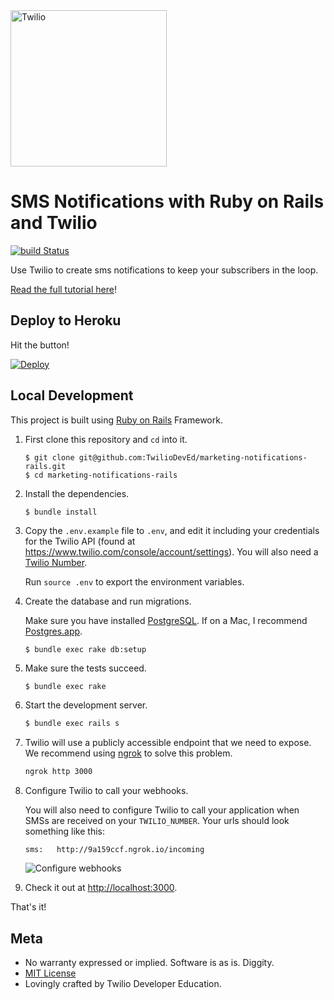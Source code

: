 <a href="https://www.twilio.com">
  <img src="https://static0.twilio.com/marketing/bundles/marketing/img/logos/wordmark-red.svg" alt="Twilio" width="250" />
</a>

# SMS Notifications with Ruby on Rails and Twilio

[![build Status](https://travis-ci.org/TwilioDevEd/marketing-notifications-rails.svg?branch=master)](https://travis-ci.org/TwilioDevEd/marketing-notifications-rails)

Use Twilio to create sms notifications to keep your subscribers in the loop.

[Read the full tutorial here](https://www.twilio.com/docs/tutorials/walkthrough/marketing-notifications/ruby/rails)!

## Deploy to Heroku

Hit the button!

[![Deploy](https://www.herokucdn.com/deploy/button.svg)](https://heroku.com/deploy)

## Local Development

This project is built using [Ruby on Rails](http://rubyonrails.org/) Framework.

1. First clone this repository and `cd` into it.

   ```
   $ git clone git@github.com:TwilioDevEd/marketing-notifications-rails.git
   $ cd marketing-notifications-rails
   ```

1. Install the dependencies.

   ```
   $ bundle install
   ```

1. Copy the `.env.example` file to `.env`, and edit it including your credentials
   for the Twilio API (found at https://www.twilio.com/console/account/settings).
   You will also need a [Twilio Number](https://www.twilio.com/console/phone-numbers/incoming).

   Run `source .env` to export the environment variables.

1. Create the database and run migrations.

   Make sure you have installed [PostgreSQL](http://www.postgresql.org/). If on
   a Mac, I recommend [Postgres.app](http://postgresapp.com).

   ```bash
   $ bundle exec rake db:setup
   ```

1. Make sure the tests succeed.

   ```
   $ bundle exec rake
   ```

1. Start the development server.

   ```bash
   $ bundle exec rails s
   ```

1. Twilio will use a publicly accessible endpoint that we need to expose. We recommend using
   [ngrok](https://www.twilio.com/blog/2013/10/test-your-webhooks-locally-with-ngrok.html)
   to solve this problem.

   ```bash
   ngrok http 3000
   ```

1. Configure Twilio to call your webhooks.

   You will also need to configure Twilio to call your application when SMSs are received on your `TWILIO_NUMBER`. Your urls should look something like this:

   ```
   sms:   http://9a159ccf.ngrok.io/incoming
   ```

   ![Configure webhooks](http://howtodocs.s3.amazonaws.com/twilio-number-config-all-med.gif)

1. Check it out at [http://localhost:3000](http://localhost:3000).

That's it!

## Meta

* No warranty expressed or implied. Software is as is. Diggity.
* [MIT License](http://www.opensource.org/licenses/mit-license.html)
* Lovingly crafted by Twilio Developer Education.